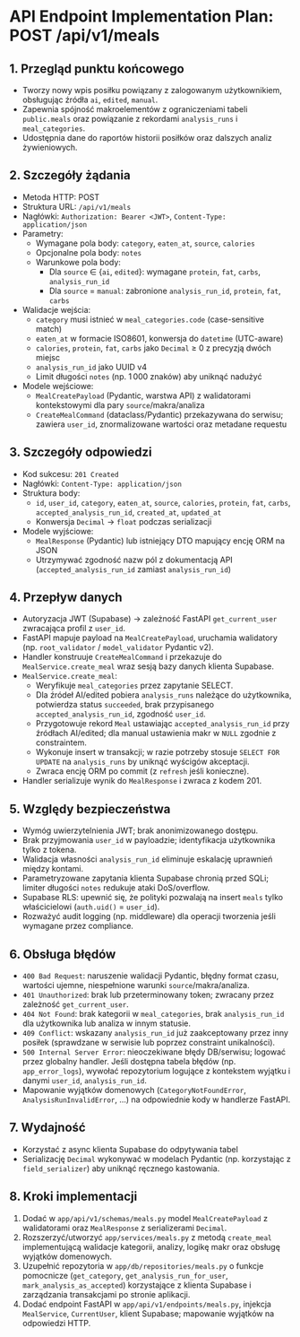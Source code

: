 # API Endpoint Implementation Plan: POST /api/v1/meals

## 1. Przegląd punktu końcowego

- Tworzy nowy wpis posiłku powiązany z zalogowanym użytkownikiem, obsługując źródła `ai`, `edited`, `manual`.
- Zapewnia spójność makroelementów z ograniczeniami tabeli `public.meals` oraz powiązanie z rekordami `analysis_runs` i `meal_categories`.
- Udostępnia dane do raportów historii posiłków oraz dalszych analiz żywieniowych.

## 2. Szczegóły żądania

- Metoda HTTP: POST
- Struktura URL: `/api/v1/meals`
- Nagłówki: `Authorization: Bearer <JWT>`, `Content-Type: application/json`
- Parametry:
  - Wymagane pola body: `category`, `eaten_at`, `source`, `calories`
  - Opcjonalne pola body: `notes`
  - Warunkowe pola body:
    - Dla `source` ∈ {`ai`, `edited`}: wymagane `protein`, `fat`, `carbs`, `analysis_run_id`
    - Dla `source` = `manual`: zabronione `analysis_run_id`, `protein`, `fat`, `carbs`
- Walidacje wejścia:
  - `category` musi istnieć w `meal_categories.code` (case-sensitive match)
  - `eaten_at` w formacie ISO8601, konwersja do `datetime` (UTC-aware)
  - `calories`, `protein`, `fat`, `carbs` jako `Decimal` ≥ 0 z precyzją dwóch miejsc
  - `analysis_run_id` jako UUID v4
  - Limit długości `notes` (np. 1 000 znaków) aby uniknąć nadużyć
- Modele wejściowe:
  - `MealCreatePayload` (Pydantic, warstwa API) z walidatorami kontekstowymi dla pary `source`/makra/analiza
  - `CreateMealCommand` (dataclass/Pydantic) przekazywana do serwisu; zawiera `user_id`, znormalizowane wartości oraz metadane requestu

## 3. Szczegóły odpowiedzi

- Kod sukcesu: `201 Created`
- Nagłówki: `Content-Type: application/json`
- Struktura body:
  - `id`, `user_id`, `category`, `eaten_at`, `source`, `calories`, `protein`, `fat`, `carbs`, `accepted_analysis_run_id`, `created_at`, `updated_at`
  - Konwersja `Decimal` → `float` podczas serializacji
- Modele wyjściowe:
  - `MealResponse` (Pydantic) lub istniejący DTO mapujący encję ORM na JSON
  - Utrzymywać zgodność nazw pól z dokumentacją API (`accepted_analysis_run_id` zamiast `analysis_run_id`)

## 4. Przepływ danych

- Autoryzacja JWT (Supabase) → zależność FastAPI `get_current_user` zwracająca profil z `user_id`.
- FastAPI mapuje payload na `MealCreatePayload`, uruchamia walidatory (np. `root_validator` / `model_validator` Pydantic v2).
- Handler konstruuje `CreateMealCommand` i przekazuje do `MealService.create_meal` wraz sesją bazy danych klienta Supabase.
- `MealService.create_meal`:
  - Weryfikuje `meal_categories` przez zapytanie SELECT.
  - Dla źródeł AI/edited pobiera `analysis_runs` należące do użytkownika, potwierdza status `succeeded`, brak przypisanego `accepted_analysis_run_id`, zgodność `user_id`.
  - Przygotowuje rekord `Meal` ustawiając `accepted_analysis_run_id` przy źródłach AI/edited; dla manual ustawienia makr w `NULL` zgodnie z constraintem.
  - Wykonuje insert w transakcji; w razie potrzeby stosuje `SELECT FOR UPDATE` na `analysis_runs` by uniknąć wyścigów akceptacji.
  - Zwraca encję ORM po commit (z `refresh` jeśli konieczne).
- Handler serializuje wynik do `MealResponse` i zwraca z kodem 201.

## 5. Względy bezpieczeństwa

- Wymóg uwierzytelnienia JWT; brak anonimizowanego dostępu.
- Brak przyjmowania `user_id` w payloadzie; identyfikacja użytkownika tylko z tokena.
- Walidacja własności `analysis_run_id` eliminuje eskalację uprawnień między kontami.
- Parametryzowane zapytania klienta Supabase chronią przed SQLi; limiter długości `notes` redukuje ataki DoS/overflow.
- Supabase RLS: upewnić się, że polityki pozwalają na insert `meals` tylko właścicielowi (`auth.uid()` = `user_id`).
- Rozważyć audit logging (np. middleware) dla operacji tworzenia jeśli wymagane przez compliance.

## 6. Obsługa błędów

- `400 Bad Request`: naruszenie walidacji Pydantic, błędny format czasu, wartości ujemne, niespełnione warunki `source`/makra/analiza.
- `401 Unauthorized`: brak lub przeterminowany token; zwracany przez zależność `get_current_user`.
- `404 Not Found`: brak kategorii w `meal_categories`, brak `analysis_run_id` dla użytkownika lub analiza w innym statusie.
- `409 Conflict`: wskazany `analysis_run_id` już zaakceptowany przez inny posiłek (sprawdzane w serwisie lub poprzez constraint unikalności).
- `500 Internal Server Error`: nieoczekiwane błędy DB/serwisu; logować przez globalny handler. Jeśli dostępna tabela błędów (np. `app_error_logs`), wywołać repozytorium logujące z kontekstem wyjątku i danymi `user_id`, `analysis_run_id`.
- Mapowanie wyjątków domenowych (`CategoryNotFoundError`, `AnalysisRunInvalidError`, ...) na odpowiednie kody w handlerze FastAPI.

## 7. Wydajność

- Korzystać z async klienta Supabase do odpytywania tabel
- Serializację `Decimal` wykonywać w modelach Pydantic (np. korzystając z `field_serializer`) aby uniknąć ręcznego kastowania.

## 8. Kroki implementacji

1. Dodać w `app/api/v1/schemas/meals.py` model `MealCreatePayload` z walidatorami oraz `MealResponse` z serializerami `Decimal`.
2. Rozszerzyć/utworzyć `app/services/meals.py` z metodą `create_meal` implementującą walidacje kategorii, analizy, logikę makr oraz obsługę wyjątków domenowych.
3. Uzupełnić repozytoria w `app/db/repositories/meals.py` o funkcje pomocnicze (`get_category`, `get_analysis_run_for_user`, `mark_analysis_as_accepted`) korzystające z klienta Supabase i zarządzania transakcjami po stronie aplikacji.
4. Dodać endpoint FastAPI w `app/api/v1/endpoints/meals.py`, injekcja `MealService`, `CurrentUser`, klient Supabase; mapowanie wyjątków na odpowiedzi HTTP.
